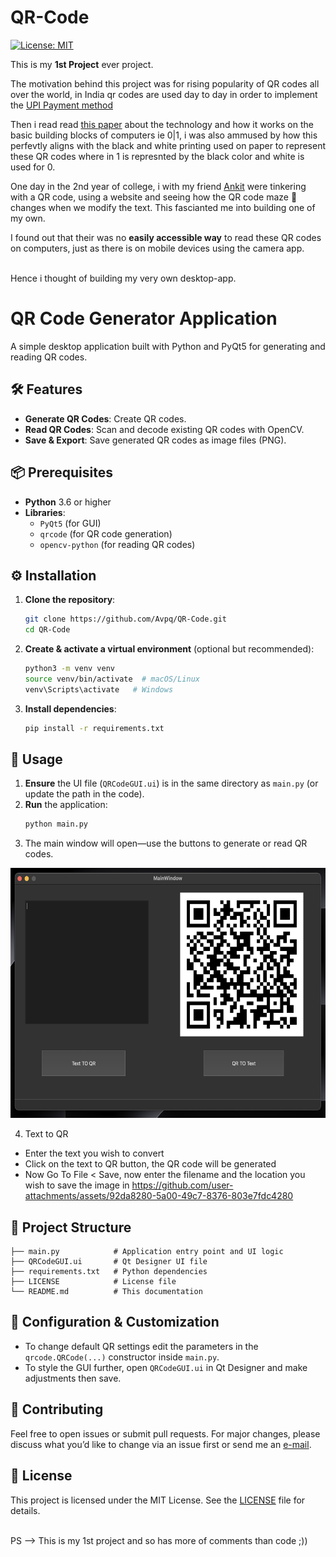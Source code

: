 # QR-Code

[![License: MIT](https://img.shields.io/badge/License-MIT-yellow.svg)](LICENSE)

This is my __1st Project__ ever project. 

The motivation behind this project was for rising popularity of QR codes all over the world, in India qr codes are used day to day
in order to implement the [UPI Payment method](https://en.wikipedia.org/wiki/Unified_Payments_Interface)

Then i read read [this paper](https://www.researchgate.net/publication/318125149_An_Introduction_to_QR_Code_Technology) about the technology and how it works on the basic building blocks of computers ie 0|1, i was also ammused by how this perfevtly aligns with the black and white printing used on paper to represent these QR codes where in 1 is represnted by the black color and white is used for 0.

One day in the 2nd year of college, i with my friend [Ankit](https://github.com/basakankit) were tinkering with a QR code, using a website and seeing how the QR code maze 🤣 changes when we modify the text. This fascianted me into building one of my own.

I found out that their was no __easily accessible way__ to read these QR codes on computers, just as there is on mobile devices using the camera app.  

<br>Hence i thought of building my very own desktop-app.
<br>


# QR Code Generator Application

A simple desktop application built with Python and PyQt5 for generating and reading QR codes.

## 🛠️ Features

- **Generate QR Codes**: Create QR codes.
- **Read QR Codes**: Scan and decode existing QR codes with OpenCV.
- **Save & Export**: Save generated QR codes as image files (PNG).

## 📦 Prerequisites

- **Python** 3.6 or higher
- **Libraries**:
  - `PyQt5` (for GUI)  
  - `qrcode` (for QR code generation)  
  - `opencv-python` (for reading QR codes)

## ⚙️ Installation

1. **Clone the repository**:
   ```bash
   git clone https://github.com/Avpq/QR-Code.git
   cd QR-Code
   ```

2. **Create & activate a virtual environment** (optional but recommended):
   ```bash
   python3 -m venv venv
   source venv/bin/activate  # macOS/Linux
   venv\Scripts\activate   # Windows
   ```

3. **Install dependencies**:
   ```bash
   pip install -r requirements.txt
   ```

## 🚀 Usage

1. **Ensure** the UI file (`QRCodeGUI.ui`) is in the same directory as `main.py` (or update the path in the code).
2. **Run** the application:
   ```bash
   python main.py
   ```
3. The main window will open—use the buttons to generate or read QR codes.
<div align="center">
<p align="center">
  <img src="assests/image_programme.png" width="600" height ="400" alt="Project Logo"/>
</p>
</div>

4. Text to QR
- Enter the text you wish to convert
- Click on the text to QR button, the QR code will be generated
- Now Go To File \< Save, now enter the filename and the location you wish to save the image in
https://github.com/user-attachments/assets/92da8280-5a00-49c7-8376-803e7fdc4280

## 📁 Project Structure

```text
├── main.py            # Application entry point and UI logic
├── QRCodeGUI.ui       # Qt Designer UI file
├── requirements.txt   # Python dependencies
├── LICENSE            # License file
└── README.md          # This documentation
``` 

## 📝 Configuration & Customization

- To change default QR settings edit the parameters in the `qrcode.QRCode(...)` constructor inside `main.py`.
- To style the GUI further, open `QRCodeGUI.ui` in Qt Designer and make adjustments then save.

## 🤝 Contributing

Feel free to open issues or submit pull requests. For major changes, please discuss what you’d like to change via an issue first or send me an [e-mail](avisahai96@gmail.com).

## 📜 License

This project is licensed under the MIT License. See the [LICENSE](LICENSE) file for details.


<br>
PS --> This is my 1st project and so has more of comments than code ;))
